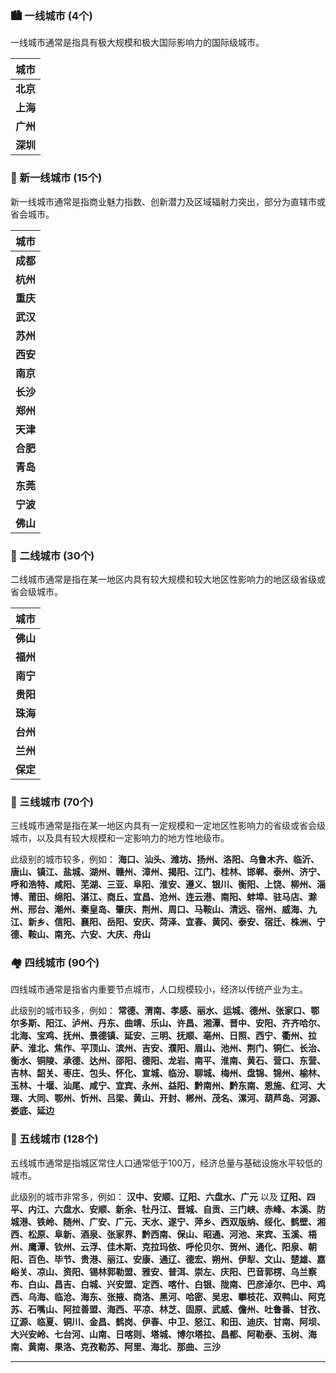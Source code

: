 

### 🏙️ 一线城市 (4个)
一线城市通常是指具有极大规模和极大国际影响力的国际级城市。

| 城市 |
| :--- |
| **北京** |
| **上海** |
| **广州** |
| **深圳** |

### 🌆 新一线城市 (15个)
新一线城市通常是指商业魅力指数、创新潜力及区域辐射力突出，部分为直辖市或省会城市。

| 城市 |
| :--- |
| **成都** |
| **杭州** |
| **重庆** |
| **武汉** |
| **苏州** |
| **西安** |
| **南京** |
| **长沙** |
| **郑州** |
| **天津** |
| **合肥** |
| **青岛** |
| **东莞** |
| **宁波** |
| **佛山** |

### 🌇 二线城市 (30个)
二线城市通常是指在某一地区内具有较大规模和较大地区性影响力的地区级省级或省会级城市。

| 城市 |
| :--- |
| **佛山** | **昆明** | **济南** | **厦门** |
| **福州** | **温州** | **大连** | **石家庄** |
| **南宁** | **哈尔滨** | **长春** | **南昌** |
| **贵阳** | **常州** | **南通** | **嘉兴** |
| **珠海** | **惠州** | **中山** | **绍兴** |
| **台州** | **徐州** | **太原** | **烟台** |
| **兰州** | **潍坊** | **金华** | **泉州** |
| **保定** | **廊坊** | | |

### 🏢 三线城市 (70个)
三线城市通常是指在某一地区内具有一定规模和一定地区性影响力的省级或省会级城市，以及具有较大规模和一定影响力的地方性地级市。

此级别的城市较多，例如：
**海口、汕头、潍坊、扬州、洛阳、乌鲁木齐、临沂、唐山、镇江、盐城、湖州、赣州、漳州、揭阳、江门、桂林、邯郸、泰州、济宁、呼和浩特、咸阳、芜湖、三亚、阜阳、淮安、遵义、银川、衡阳、上饶、柳州、淄博、莆田、绵阳、湛江、商丘、宜昌、沧州、连云港、南阳、蚌埠、驻马店、滁州、邢台、潮州、秦皇岛、肇庆、荆州、周口、马鞍山、清远、宿州、威海、九江、新乡、信阳、襄阳、岳阳、安庆、菏泽、宜春、黄冈、泰安、宿迁、株洲、宁德、鞍山、南充、六安、大庆、舟山**

### 🏘️ 四线城市 (90个)
四线城市通常是指省内重要节点城市，人口规模较小，经济以传统产业为主。

此级别的城市较多，例如：
**常德、渭南、孝感、丽水、运城、德州、张家口、鄂尔多斯、阳江、泸州、丹东、曲靖、乐山、许昌、湘潭、晋中、安阳、齐齐哈尔、北海、宝鸡、抚州、景德镇、延安、三明、抚顺、亳州、日照、西宁、衢州、拉萨、淮北、焦作、平顶山、滨州、吉安、濮阳、眉山、池州、荆门、铜仁、长治、衡水、铜陵、承德、达州、邵阳、德阳、龙岩、南平、淮南、黄石、营口、东营、吉林、韶关、枣庄、包头、怀化、宣城、临汾、聊城、梅州、盘锦、锦州、榆林、玉林、十堰、汕尾、咸宁、宜宾、永州、益阳、黔南州、黔东南、恩施、红河、大理、大同、鄂州、忻州、吕梁、黄山、开封、郴州、茂名、漯河、葫芦岛、河源、娄底、延边**

### 🏡 五线城市 (128个)
五线城市通常是指城区常住人口通常低于100万，经济总量与基础设施水平较低的城市。

此级别的城市非常多，例如：
**汉中、安顺、辽阳、六盘水、广元** 以及 **辽阳、四平、内江、六盘水、安顺、新余、牡丹江、晋城、自贡、三门峡、赤峰、本溪、防城港、铁岭、随州、广安、广元、天水、遂宁、萍乡、西双版纳、绥化、鹤壁、湘西、松原、阜新、酒泉、张家界、黔西南、保山、昭通、河池、来宾、玉溪、梧州、鹰潭、钦州、云浮、佳木斯、克拉玛依、呼伦贝尔、贺州、通化、阳泉、朝阳、百色、毕节、贵港、丽江、安康、通辽、德宏、朔州、伊犁、文山、楚雄、嘉峪关、凉山、资阳、锡林郭勒盟、雅安、普洱、崇左、庆阳、巴音郭楞、乌兰察布、白山、昌吉、白城、兴安盟、定西、喀什、白银、陇南、巴彦淖尔、巴中、鸡西、乌海、临沧、海东、张掖、商洛、黑河、哈密、吴忠、攀枝花、双鸭山、阿克苏、石嘴山、阿拉善盟、海西、平凉、林芝、固原、武威、儋州、吐鲁番、甘孜、辽源、临夏、铜川、金昌、鹤岗、伊春、中卫、怒江、和田、迪庆、甘南、阿坝、大兴安岭、七台河、山南、日喀则、塔城、博尔塔拉、昌都、阿勒泰、玉树、海南、黄南、果洛、克孜勒苏、阿里、海北、那曲、三沙**

---
